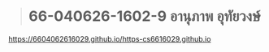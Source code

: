 > <h1>66-040626-1602-9 อานุภาพ อุทัยวงษ์</h1>
 https://6604062616029.github.io/https-cs6616029.github.io

 
 
